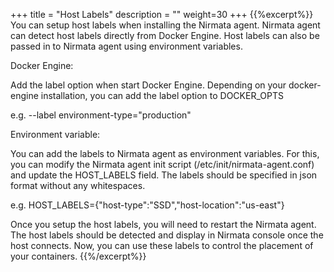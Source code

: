 +++
title = "Host Labels"
description = ""
weight=30
+++
{{%excerpt%}}
You can setup host labels when installing the Nirmata agent. Nirmata
agent can detect host labels directly from Docker Engine. Host labels
can also be passed in to Nirmata agent using environment variables.

Docker Engine:

Add the label option when start Docker Engine. Depending on your docker-engine installation, you can add the label option to DOCKER_OPTS  

e.g. --label environment-type="production"

Environment variable:

You can add the labels to Nirmata agent as environment variables. For this, you can modify the Nirmata agent init script (/etc/init/nirmata-agent.conf) and update the HOST_LABELS field. The labels should be specified in json format without any whitespaces.

e.g. HOST_LABELS={"host-type":"SSD","host-location":"us-east"}

Once you setup the host labels, you will need to restart the Nirmata
agent. The host labels should be detected and display in Nirmata console
once the host connects. Now, you can use these labels to control the
placement of your containers.
{{%/excerpt%}}
